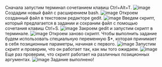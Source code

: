 Сначала запустим терминал сочетанием клавиш Ctrl+Alt+T.
![image](https://github.com/user-attachments/assets/e5aad559-7384-40d2-9c77-a050c6f8d946)
Создадим новый файл с расширением bash.
![image](https://github.com/user-attachments/assets/eb81132d-2081-4d81-a777-2bec920c64b9)
Откроем созданный файл в текстовом редакторе gedit.
![image](https://github.com/user-attachments/assets/74a4b696-5208-42b1-8627-b725f6172385)
Введем скрипт, который предлагается в задании и сохраним файл с помощью сочетания клавиш Ctrl+S.
![image](https://github.com/user-attachments/assets/40548824-8d20-462c-a86c-a20c915b02d8)
Закроем gedit и запустим скрипт в терминале.
![image](https://github.com/user-attachments/assets/3f309ccd-22cc-49cc-9013-e8be4afbc43a)
Откроем заново скрипт. Чтобы выполнить задание будем использовать специальную переменную $*, которая принимает в себя позиционные параметры, начиная с первого.
![image](https://github.com/user-attachments/assets/03c930fb-806a-495b-9263-24faf6b1bd6e)
Запустим скрипт и проверим, что он работает так, как мы того ожидаем.
![image](https://github.com/user-attachments/assets/7486f98e-f507-434f-9e19-87d5e2f4d172)
Еще раз проверим, что скрипт работает на различных позиционных аргументах.
![image](https://github.com/user-attachments/assets/92fe089a-f4bc-4be7-aca5-3a6d81ae7f74)
Задание выполнено!
